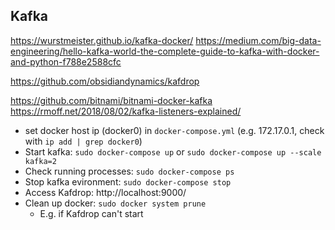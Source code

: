 ## Kafka

https://wurstmeister.github.io/kafka-docker/
https://medium.com/big-data-engineering/hello-kafka-world-the-complete-guide-to-kafka-with-docker-and-python-f788e2588cfc

https://github.com/obsidiandynamics/kafdrop

https://github.com/bitnami/bitnami-docker-kafka
https://rmoff.net/2018/08/02/kafka-listeners-explained/

- set docker host ip (docker0) in `docker-compose.yml` (e.g. 172.17.0.1, check with
  `ip add | grep docker0`)
- Start kafka: `sudo docker-compose up` or `sudo docker-compose up --scale kafka=2`
- Check running processes: `sudo docker-compose ps`
- Stop kafka evironment: `sudo docker-compose stop`
- Access Kafdrop: http://localhost:9000/
- Clean up docker: `sudo docker system prune`
  - E.g. if Kafdrop can't start
